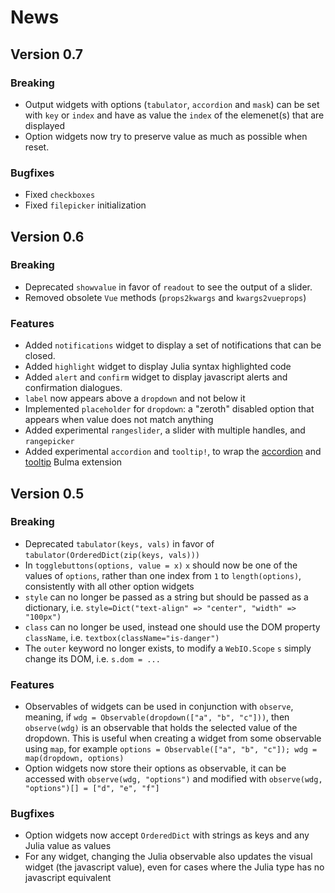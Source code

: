 # News

## Version 0.7

### Breaking

- Output widgets with options (`tabulator`, `accordion` and `mask`) can be set with `key` or `index` and have as value the `index` of the elemenet(s) that are displayed
- Option widgets now try to preserve value as much as possible when reset.

### Bugfixes

- Fixed `checkboxes`
- Fixed `filepicker` initialization

## Version 0.6

### Breaking

- Deprecated `showvalue` in favor of `readout` to see the output of a slider.
- Removed obsolete `Vue` methods (`props2kwargs` and `kwargs2vueprops`)

### Features

- Added `notifications` widget to display a set of notifications that can be closed.
- Added `highlight` widget to display Julia syntax highlighted code
- Added `alert` and `confirm` widget to display javascript alerts and confirmation dialogues.
- `label` now appears above a `dropdown` and not below it
- Implemented `placeholder` for `dropdown`: a "zeroth" disabled option that appears when value does not match anything
- Added experimental `rangeslider`, a slider with multiple handles, and `rangepicker`
- Added experimental `accordion` and `tooltip!`, to wrap the [accordion](https://wikiki.github.io/components/accordion/) and [tooltip](https://wikiki.github.io/elements/tooltip/) Bulma extension

## Version 0.5

### Breaking

- Deprecated `tabulator(keys, vals)` in favor of `tabulator(OrderedDict(zip(keys, vals)))`
- In `togglebuttons(options, value = x)` `x` should now be one of the values of `options`, rather than one index from `1` to `length(options)`, consistently with all other option widgets
- `style` can no longer be passed as a string but should be passed as a dictionary, i.e. `style=Dict("text-align" => "center", "width" => "100px")`
- `class` can no longer be used, instead one should use the DOM property `className`, i.e. `textbox(className="is-danger")`
- The `outer` keyword no longer exists, to modify a `WebIO.Scope` `s` simply change its DOM, i.e. `s.dom = ...`

### Features

- Observables of widgets can be used in conjunction with `observe`, meaning, if `wdg = Observable(dropdown(["a", "b", "c"]))`, then `observe(wdg)` is an observable that holds the selected value of the dropdown. This is useful when creating a widget from some observable using `map`, for example `options = Observable(["a", "b", "c"]); wdg = map(dropdown, options)`
- Option widgets now store their options as observable, it can be accessed with `observe(wdg, "options")` and modified with `observe(wdg, "options")[] = ["d", "e", "f"]`


### Bugfixes

- Option widgets now accept `OrderedDict` with strings as keys and any Julia value as values
- For any widget, changing the Julia observable also updates the visual widget (the javascript value), even for cases where the Julia type has no javascript equivalent

